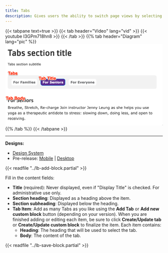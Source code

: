 ```yaml
---
title: Tabs
description: Gives users the ability to switch page views by selecting in-page tabs.
---
```


{{< tabpane text=true >}}
  {{< tab header="Video" lang="vid" >}}
    {{< youtube I3GPm718hn8 >}}
  {{< /tab >}}
  {{% tab header="Diagram" lang="pic" %}}
![Screenshot of the Tabs component with block labels](lb-tabs.png)
  {{% /tab %}}
{{< /tabpane >}}

-----

**Designs:**
- [Design System](../../../../../../assets/img/designs/lb-ui-kit/Tabs.jpg)
- Pre-release: [Mobile](<../../../../../../assets/img/designs/lb/Tabs Mobile.png>) | [Desktop](<../../../../../../assets/img/designs/lb/Tabs Desktop.png>)

{{< readfile "../lb-add-block.partial" >}}

Fill in the content fields:

- **Title** (required): Never displayed, even if "Display Title" is checked. For administrative use only.
- **Section heading**: Displayed as a heading above the item.
- **Section subheading**: Displayed below the heading.
- **Tab Item**: Add as many Tabs as you like using the **Add Tab** or **Add new custom block** button (depending on your version). When you are finished adding or editing each item, be sure to click **Create/Update tab** or **Create/Update custom block** to finalize the item. Each item contains:
  - **Heading**: The heading that will be used to select the tab.
  - **Body**: The content of the tab.

{{< readfile "../lb-save-block.partial" >}}
